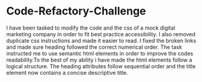 # Code-Refactory-Challenge
I have been tasked to modify the code and the css of a mock digital marketing company in order to fit best practice accessibility.
I also removed duplicate css instructions and made it easier to read. 
I fixed the broken links and made sure heading followed the correct numerical order.
The task instructed me to use semantic html elements in order to improve the codes readability.To the best of my ability i have made the html elements follow a logical structure.
The heading attributes follow sequential order and the title element now contains a concise descriptive title. 
